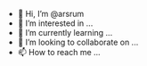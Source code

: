 - 👋 Hi, I’m @arsrum
- 👀 I’m interested in ...
- 🌱 I’m currently learning ...
- 💞️ I’m looking to collaborate on ...
- 📫 How to reach me ...

<!---
arsrum/arsrum is a ✨ special ✨ repository because its `README.md` (this file) appears on your GitHub profile.
You can click the Preview link to take a look at your changes.
--->
